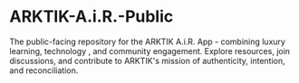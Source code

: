 # ARKTIK-A.i.R.-Public
The public-facing repository for the ARKTIK A.i.R. App - combining luxury learning, technology , and community engagement. Explore resources, join discussions, and contribute to ARKTIK's mission of authenticity, intention, and reconciliation. 
